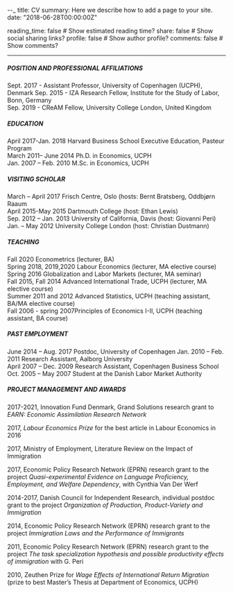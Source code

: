--_
title: CV
summary: Here we describe how to add a page to your site.
date: "2018-06-28T00:00:00Z"

reading_time: false  # Show estimated reading time?
share: false  # Show social sharing links?
profile: false  # Show author profile?
comments: false  # Show comments?

---
##### POSITION AND PROFESSIONAL AFFILIATIONS

Sept. 2017 - Assistant Professor, University of Copenhagen (UCPH), Denmark 
Sep. 2015 -  IZA Research Fellow, Institute for the Study of Labor, Bonn, Germany  
Sep. 2019 -  CReAM Fellow, University College London, United Kingdom 

##### EDUCATION 

April 2017-Jan. 2018    Harvard Business School Executive Education, Pasteur Program   
March 2011– June 2014   Ph.D. in Economics, UCPH   
Jan. 2007 – Feb. 2010   M.Sc. in Economics, UCPH  

##### VISITING SCHOLAR  

March – April 2017      Frisch Centre, Oslo (hosts: Bernt Bratsberg, Oddbjørn Raaum   
April 2015-May 2015     Dartmouth College (host: Ethan Lewis)   
Sep. 2012 – Jan. 2013   University of California, Davis (host: Giovanni Peri)   
Jan. – May 2012         University College London (host: Christian Dustmann) 

##### TEACHING   

Fall 2020              Econometrics (lecturer, BA)   
Spring 2018, 2019,2020 Labour Economics (lecturer, MA elective course)   
Spring 2016            Globalization and Labor Markets (lecturer, MA seminar)   
Fall 2015, Fall 2014   Advanced International Trade, UCPH (lecturer, MA elective course)   
Summer 2011 and 2012   Advanced Statistics, UCPH  (teaching assistant, BA/MA elective course)   
Fall 2006 - spring 2007Principles of Economics I-II, UCPH (teaching assistant, BA course) 


##### PAST EMPLOYMENT    
June 2014 – Aug. 2017  Postdoc, University of Copenhagen 
Jan. 2010 – Feb. 2011  Research Assistant, Aalborg University  
April 2007 – Dec. 2009 Research Assistant, Copenhagen Business School    
Oct. 2005 – May 2007   Student at the Danish Labor Market Authority 

##### PROJECT MANAGEMENT AND AWARDS

2017-2021, Innovation Fund Denmark, Grand Solutions research grant to *EARN: Economic Assimilation Research Network*

2017, *Labour Economics Prize* for the best article in Labour Economics in 2016 

2017, Ministry of Employment, Literature Review on the Impact of Immigration 

2017, Economic Policy Research Network (EPRN) research grant to the project *Quasi-experimental Evidence on Language Proficiency, Employment, and Welfare Dependency*, with Cynthia Van Der Werf

2014-2017, Danish Council for Independent Research, individual postdoc grant to the project *Organization of Production, Product-Variety and Immigration*

2014, Economic Policy Research Network (EPRN) research grant to the project *Immigration Laws and the Performance of Immigrants*

2011, Economic Policy Research Network (EPRN) research grant to the project *The task specialization hypothesis and possible productivity effects of immigration* with G. Peri

2010, Zeuthen Prize for *Wage Effects of International Return Migration* (prize to best Master’s Thesis at Department of Economics, UCPH)




  
